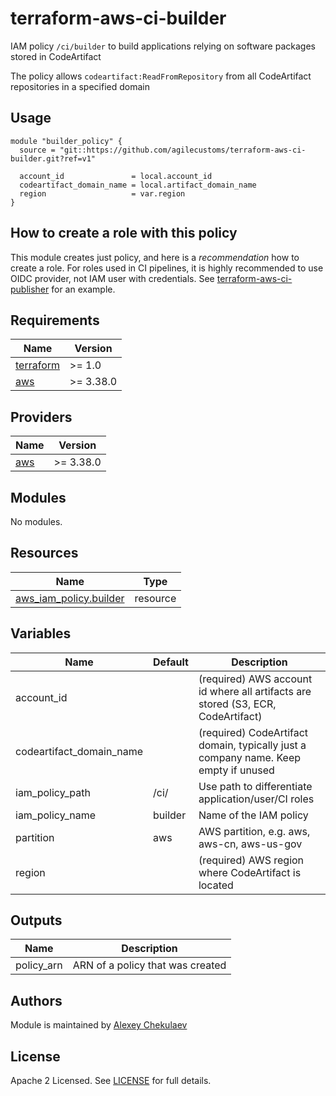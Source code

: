 # terraform-aws-ci-builder

IAM policy `/ci/builder` to build applications relying on software packages stored in CodeArtifact

The policy allows `codeartifact:ReadFromRepository` from all CodeArtifact repositories in a specified domain

## Usage

```hcl
module "builder_policy" {
  source = "git::https://github.com/agilecustoms/terraform-aws-ci-builder.git?ref=v1"

  account_id               = local.account_id
  codeartifact_domain_name = local.artifact_domain_name
  region                   = var.region
}
```

## How to create a role with this policy

This module creates just policy, and here is a _recommendation_ how to create a role.
For roles used in CI pipelines, it is highly recommended to use OIDC provider, not IAM user with credentials.
See [terraform-aws-ci-publisher](https://github.com/agilecustoms/terraform-aws-ci-publisher) for an example.


<!-- BEGIN_TF_DOCS -->
## Requirements

| Name                                                                      | Version   |
|---------------------------------------------------------------------------|-----------|
| <a name="requirement_terraform"></a> [terraform](#requirement\_terraform) | >= 1.0    |
| <a name="requirement_aws"></a> [aws](#requirement\_aws)                   | >= 3.38.0 |

## Providers

| Name                                              | Version   |
|---------------------------------------------------|-----------|
| <a name="provider_aws"></a> [aws](#provider\_aws) | >= 3.38.0 |

## Modules

No modules.

## Resources

| Name                                                                                                                        | Type     |
|-----------------------------------------------------------------------------------------------------------------------------|----------|
| [aws_iam_policy.builder](https://registry.terraform.io/providers/hashicorp/aws/latest/docs/resources/aws_iam_policy)        | resource |

## Variables

| Name                     | Default | Description                                                                         |
|--------------------------|---------|-------------------------------------------------------------------------------------|
| account_id               |         | (required) AWS account id where all artifacts are stored (S3, ECR, CodeArtifact)    |
| codeartifact_domain_name |         | (required) CodeArtifact domain, typically just a company name. Keep empty if unused |
| iam_policy_path          | /ci/    | Use path to differentiate application/user/CI roles                                 |
| iam_policy_name          | builder | Name of the IAM policy                                                              |
| partition                | aws     | AWS partition, e.g. aws, aws-cn, aws-us-gov                                         |
| region                   |         | (required) AWS region where CodeArtifact is located                                 |

## Outputs

| Name        | Description                      |
|-------------|----------------------------------|
| policy_arn  | ARN of a policy that was created |

## Authors

Module is maintained by [Alexey Chekulaev](https://github.com/laxa1986)

## License

Apache 2 Licensed. See [LICENSE](https://github.com/agilecustoms/terraform-aws-ci-publisher/tree/main/LICENSE) for full details.
